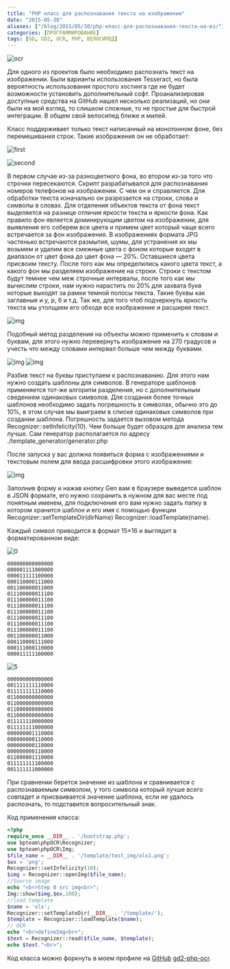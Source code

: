 ```yaml
---
title: "PHP класс для распознавания текста на изображении"
date: "2015-05-30"
aliases: ["/blog/2015/05/30/php-класс-для-распознавания-текста-на-из/"]
categories: [ПРОГРАММИРОВАНИЕ]
tags: [GD, GD2, OCR, PHP, ВЕЛОСИПЕД]
---
```


![ocr](/img/ocr.png)

Для одного из проектов было необходимо распознать текст на изображении. Были варианты использования Tesseract, но была вероятность использования простого хостинга где не будет возможности установить дополнительный софт. Проанализировав доступные средства на GitHub нашел несколько реализаций, но они были на мой взгляд, то слишком сложные, то не простые для быстрой интеграции. В общем свой велосипед ближе и милей.

Класс поддерживает только текст написанный на монотонном фоне, без перемешивания строк.
Такие изображения он не обработает:

![first](/img/ocr/first.png)

![second](/img/ocr/second.png)

В первом случае из-за разноцветного фона, во втором из-за того что строчки пересекаются. Скрипт разрабатывался для распознавания номеров телефонов на изображении. С чем он и справляется. Для обработки текста изначально он разрезается на строки, слова и символы в словах. Для отделения объектов текста от фона текст выделяется на разнице отличия яркости текста и яркости фона. Как правило фон является доминирующим цветом на изображении, для выявления его соберем все цвета и примем цвет который чаще всего встречается за фон изображения. В изображениях формата JPG частенько встречаются размытия, шумы, для устранения их мы возьмем и удалим все смежные цвета с фоном которые входят в диапазон от цвет фона до цвет фона — 20%. Оставшиеся цвета присвоим тексту. После того как мы определились какого цвета текст, а какого фон мы разделяем изображение на строки. Строки с текстом будут темнее чем меж строчные интервалы, после того как мы вычислим строки, нам нужно нарастить по 20% для захвата букв которые выходят  за рамки темной полосы текста. Такие буквы как заглавные и у, р, б и т.д. Так же, для того чтоб подчеркнуть яркость текста мы утолщаем его обходя все изображение и расширяя текст.

![img](/img/ocr/Выделение_001.png)

Подобный метод разделения на объекты можно применить к словам и буквам, для этого нужно перевернуть изображение на 270 градусов и учесть что между словами интервал больше чем между буквами.

![img](/img/ocr/Выделение_0021.png)
![img](/img/ocr/Выделение_003.png)

Разбив текст на буквы приступаем к распознаванию. Для этого нам нужно создать шаблоны для символов. В генераторе шаблонов применяется тот-же алгоритм разделения, но с дополнительным сведением одинаковых символов. Для создания более точных шаблонов необходимо задать погрешность в символах, обычно это до 10%, в этом случае мы выиграем в списке одинаковых символов при создании шаблона. Погрешность задается вызовом метода Recognizer::setInfelicity(10). Чем больше будет образцов для анализа тем лучше. Сам генератор располагается по адресу ./template_generator/generator.php

После запуска у вас должна появиться форма с изображениями и текстовым полем для ввода расшифровки этого изображения:

![img](/img/ocr/Выделение_004.png)

Заполнив форму и нажав кнопку Gen вам в браузере выведется шаблон в JSON формате, его нужно сохранить в нужном для вас месте под понятным именем, для подключения его вам нужно задать папку в котором хранится шаблон и его имя с помощью функции Recognizer::setTemplateDir(dirName) Recognizer::loadTemplate(name).

Каждый символ приводится в формат 15×16 и выглядит в форматированном виде:

![0](/img/ocr/15732349211433010544.6444.png)

```text
000000000000000
000001111000000
000011111100000
000110000111000
001100000011000
011100000011100
011100000011100
011100000011100
011100000011100
011100000011100
011100000011100
011100000011100
001100000011000
000110000111000
000111000110000
000011111100000
```

![5](/img/ocr/12589651291433010544.6516.png)

```text
000000000000000
001111111110000
011111111110000
011000000000000
011000000000000
011000000000000
011000000000000
011111110000000
011111111000000
000000001110000
000000000110000
000000000110000
000000000110000
011000001110000
011111111100000
001111111000000
```

При сравнении берется значение из шаблона и сравнивается с распознаваемым символом, у того символа который лучше всего совпадет и присваивается значение шаблона, если не удалось распознать, то подставится вопросительный знак.

Код  применения класса:

```php
<?php
require_once __DIR__ . '/bootstrap.php';
use bpteam\phpOCR\Recognizer;
use bpteam\phpOCR\Img;
$file_name = __DIR__ . '/template/test_img/olx1.png';
$ex = 'png';
Recognizer::setInfelicity(10);
$img = Recognizer::openImg($file_name);
//Source image
echo "<br>Step 0 src img<br>";
Img::show($img,$ex,100);
//load template
$name = 'olx';
Recognizer::setTemplateDir(__DIR__ . '/template/');
$template = Recognizer::loadTemplate($name);
// OCR
echo "<br>defineImg<br>";
$text = Recognizer::read($file_name, $template);
echo $text."<br>";
```

Код класса можно форкнуть в моем профиле на [GitHub](https://github.com/bpteam) [gd2-php-ocr](https://github.com/bpteam/gd2-php-ocr).